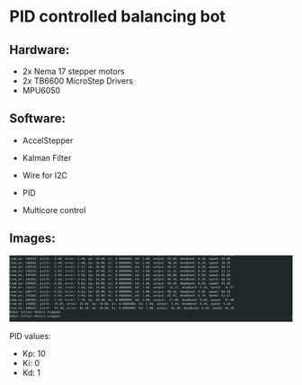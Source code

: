# PID controlled balancing bot 

## Hardware:
- 2x Nema 17 stepper motors
- 2x TB6600 MicroStep Drivers
- MPU6050

## Software:
- AccelStepper
- Kalman Filter
- Wire for I2C

- PID
- Multicore control

## Images:
![Output final](robot.png "Final Output")

PID values:
- Kp: 10
- Ki: 0
- Kd: 1
